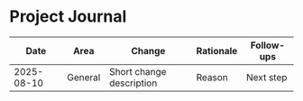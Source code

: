 # Project Journal

| Date | Area | Change | Rationale | Follow-ups |
|------|------|--------|-----------|------------|
| 2025-08-10 | General | Short change description | Reason | Next step |
